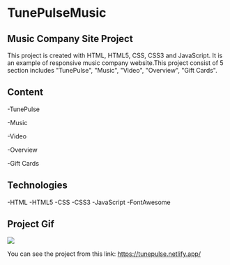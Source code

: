 # TunePulseMusic

<h2>Music Company Site Project</h2>

This project is created with HTML, HTML5, CSS, CSS3 and JavaScript. It is an example of responsive music company website.This project consist of 5 section includes "TunePulse", "Music", "Video", "Overview", "Gift Cards".

<h2>Content</h2>

-TunePulse

-Music

-Video

-Overview

-Gift Cards

<h2>Technologies</h2>

-HTML -HTML5 -CSS -CSS3 -JavaScript -FontAwesome

<h2>Project Gif</h2>

![](img/tunepulse.gif)

You can see the project from this link: https://tunepulse.netlify.app/